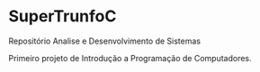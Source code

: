 # SuperTrunfoC
Repositório Analise e Desenvolvimento de Sistemas

Primeiro projeto de Introdução a Programação de Computadores.
